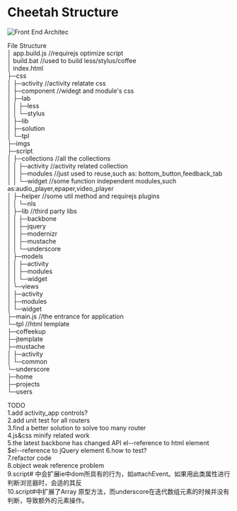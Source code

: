# Cheetah Structure  
![Front End Architec](cheetah/raw/master/imgs/project_architec.png)  

File Structure  
│  app.build.js   //requirejs optimize script  
│  build.bat      //used to build less/stylus/coffee  
│  index.html    
├─css  
│  ├─activity     //activity relatate css  
│  ├─component    //widegt and module's css  
│  ├─lab  
│  │  ├─less  
│  │  └─stylus  
│  ├─lib  
│  ├─solution  
│  └─tpl  
├─imgs  
├─script  
│  ├─collections  //all the collections  
│  │  ├─activity  //activity related collection  
│  │  ├─modules   //just used to reuse,such as: bottom_button,feedback_tab  
│  │  └─widget    //some function independent modules,such as:audio_player,epaper,video_player  
│  ├─helper       //some util method and requirejs plugins  
│  │  └─nls  
│  ├─lib          //third party libs  
│  │  ├─backbone  
│  │  ├─jquery  
│  │  ├─modernizr  
│  │  ├─mustache  
│  │  └─underscore  
│  ├─models  
│  │  ├─activity  
│  │  ├─modules  
│  │  └─widget  
│  └─views  
│      ├─activity  
│      ├─modules  
│      └─widget  
├─main.js         //the entrance for application  
└─tpl             //html template   
    ├─coffeekup  
    ├─jtemplate  
    ├─mustache  
    │  ├─activity  
    │  └─common  
    └─underscore  
        ├─home  
        ├─projects  
        └─users  

TODO  
1.add activity_app controls?  
2.add unit test for all routers   
3.find a better solution to solve too many router   
4.js&css minify related work   
5.the latest backbone has changed API el--reference to html element   
                                     $el--reference to jQuery element
6.how to test?  
7.refactor code  
8.object weak reference problem  
9.script# 中会扩展ie中dom所具有的行为，如attachEvent。如果用此类属性进行判断浏览器时，会适的其反  
10.script#中扩展了Array 原型方法，而underscore在迭代数组元素的时候并没有判断，导致额外的元素操作。  
